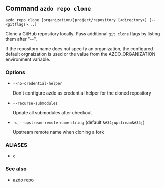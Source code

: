 ## Command `azdo repo clone`

```
azdo repo clone [organization/]project/repository [<directory>] [-- <gitflags>...]
```

Clone a GitHub repository locally. Pass additional `git clone` flags by listing
them after "--".

If the repository name does not specify an organization, the configured default orgnaization is used
or the value from the AZDO_ORGANIZATION environment variable.


### Options


* `--no-credential-helper`

	Don&#39;t configure azdo as credential helper for the cloned repository

* `--recurse-submodules`

	Update all submodules after checkout

* `-u`, `--upstream-remote-name` `string` (default `&#34;upstream&#34;`)

	Upstream remote name when cloning a fork


### ALIASES

- `c`

### See also

* [azdo repo](./azdo_repo.md)
